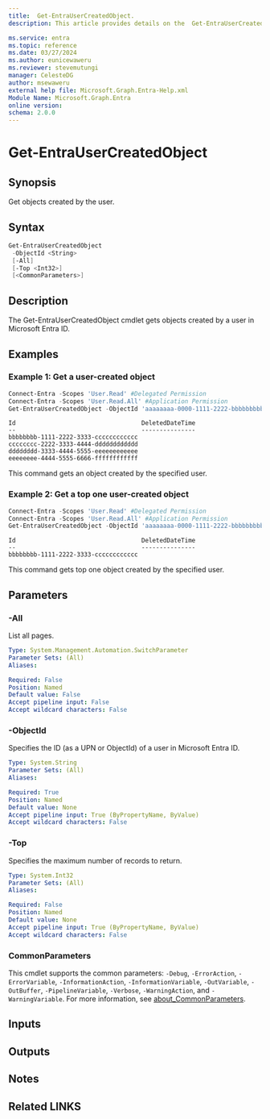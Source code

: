 ```yaml
---
title:  Get-EntraUserCreatedObject.
description: This article provides details on the  Get-EntraUserCreatedObject Command.

ms.service: entra
ms.topic: reference
ms.date: 03/27/2024
ms.author: eunicewaweru
ms.reviewer: stevemutungi
manager: CelesteDG
author: msewaweru
external help file: Microsoft.Graph.Entra-Help.xml
Module Name: Microsoft.Graph.Entra
online version:
schema: 2.0.0
---
```


# Get-EntraUserCreatedObject

## Synopsis

Get objects created by the user.

## Syntax

```powershell
Get-EntraUserCreatedObject 
 -ObjectId <String> 
 [-All] 
 [-Top <Int32>] 
 [<CommonParameters>]
```

## Description

The Get-EntraUserCreatedObject cmdlet gets objects created by a user in Microsoft Entra ID.

## Examples

### Example 1: Get a user-created object

```powershell
Connect-Entra -Scopes 'User.Read' #Delegated Permission
Connect-Entra -Scopes 'User.Read.All' #Application Permission
Get-EntraUserCreatedObject -ObjectId 'aaaaaaaa-0000-1111-2222-bbbbbbbbbbbb'
```

```Output
Id                                   DeletedDateTime
--                                   ---------------
bbbbbbbb-1111-2222-3333-cccccccccccc
cccccccc-2222-3333-4444-dddddddddddd
dddddddd-3333-4444-5555-eeeeeeeeeeee
eeeeeeee-4444-5555-6666-ffffffffffff
```

This command gets an object created by the specified user.

### Example 2: Get a top one user-created object

```powershell
Connect-Entra -Scopes 'User.Read' #Delegated Permission
Connect-Entra -Scopes 'User.Read.All' #Application Permission
Get-EntraUserCreatedObject -ObjectId 'aaaaaaaa-0000-1111-2222-bbbbbbbbbbbb' -Top 1
```

```Output
Id                                   DeletedDateTime
--                                   ---------------
bbbbbbbb-1111-2222-3333-cccccccccccc
```

This command gets top one object created by the specified user.

## Parameters

### -All

List all pages.

```yaml
Type: System.Management.Automation.SwitchParameter
Parameter Sets: (All)
Aliases:

Required: False
Position: Named
Default value: False
Accept pipeline input: False
Accept wildcard characters: False
```

### -ObjectId

Specifies the ID (as a UPN or ObjectId) of a user in Microsoft Entra ID.

```yaml
Type: System.String
Parameter Sets: (All)
Aliases:

Required: True
Position: Named
Default value: None
Accept pipeline input: True (ByPropertyName, ByValue)
Accept wildcard characters: False
```

### -Top

Specifies the maximum number of records to return.

```yaml
Type: System.Int32
Parameter Sets: (All)
Aliases:

Required: False
Position: Named
Default value: None
Accept pipeline input: True (ByPropertyName, ByValue)
Accept wildcard characters: False
```

### CommonParameters

This cmdlet supports the common parameters: `-Debug`, `-ErrorAction`, `-ErrorVariable`, `-InformationAction`, `-InformationVariable`, `-OutVariable`, `-OutBuffer`, `-PipelineVariable`, `-Verbose`, `-WarningAction`, and `-WarningVariable`. For more information, see [about_CommonParameters](https://go.microsoft.com/fwlink/?LinkID=113216).

## Inputs

## Outputs

## Notes

## Related LINKS
